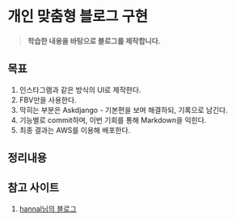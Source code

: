 # 개인 맞춤형 블로그 구현
> #### 학습한 내용을 바탕으로 블로그를 제작합니다.
## 목표
1. 인스타그램과 같은 방식의 UI로 제작한다.
2. FBV만을 사용한다.
3. 막히는 부분은 Askdjango - 기본편을 보며 해결하되, 기록으로 남긴다.
4. 기능별로 commit하며, 이번 기회를 통해 Markdown을 익힌다.
5. 최종 결과는 AWS를 이용해 배포한다.
## 정리내용

## 참고 사이트
1. [hannal님의 블로그](http://blog.hannal.com)
